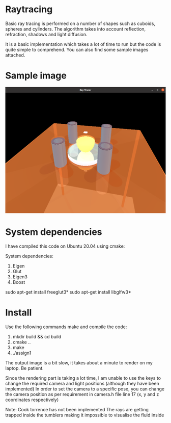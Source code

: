 
# Raytracing
Basic ray tracing is performed on a number of shapes such as cuboids, spheres and cylinders.
The algorithm takes into account reflection, refraction, shadows and light diffusion. 

It is a basic implementation which takes a lot of time to run but the code is quite simple to comprehend. You can also find some sample images attached. 

# Sample image
![Sample](https://github.com/hs2041/Raytracing/blob/main/Screenshot%202021-02-27%2022:11:49.png)
# System dependencies

I have compiled this code on Ubuntu 20.04 using cmake:

System dependencies:
1. Eigen
2. Glut
3. Eigen3
4. Boost

sudo apt-get install freeglut3*
sudo apt-get install libglfw3*

# Install

Use the following commands make and compile the code:
1. mkdir build && cd build
2. cmake ..
3. make
4. ./assign1

The output image is a bit slow, it takes about a minute to render on my laptop. Be patient.

Since the rendering part is taking a lot time, I am unable to use the keys to change the required camera and light positions (although they have been implemented)
In order to set the camera to a specific pose, you can change the camera position as per requirement in camera.h file line 17 (x, y and z coordinates respectively)

Note: Cook torrence has not been implemented
      The rays are getting trapped inside the tumblers making it impossible to visualise the fluid inside
